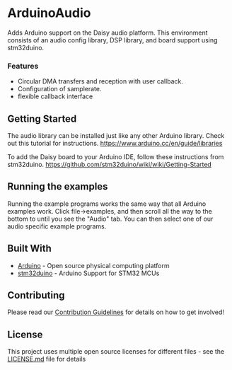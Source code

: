 # ArduinoAudio

Adds Arduino support on the Daisy audio platform. This environment consists of an audio config library, DSP library, and board support using stm32duino.  

### Features

* Circular DMA transfers and reception with user callback.
* Configuration of samplerate.
* flexible callback interface

## Getting Started

The audio library can be installed just like any other Arduino library. Check out this tutorial for instructions. 
https://www.arduino.cc/en/guide/libraries

To add the Daisy board to your Arduino IDE, follow these instructions from stm32duino.
https://github.com/stm32duino/wiki/wiki/Getting-Started

## Running the examples

Running the example programs works the same way that all Arduino examples work. Click file->examples, and then scroll all the way to the bottom to until you see the "Audio" tab. You can then select one of our audio specific example programs. 

## Built With

* [Arduino](https://github.com/arduino/Arduino) - Open source physical computing platform
* [stm32duino](https://github.com/stm32duino/Arduino_Core_STM32) - Arduino Support for STM32 MCUs

## Contributing

Please read our [Contribution Guidelines](https://github.com/andrewikenberry/Daisy_Wiki/wiki/2.-Contribution-Guidelines) for details on how to get involved!

## License

This project uses multiple open source licenses for different files - see the [LICENSE.md](LICENSE.md) file for details

